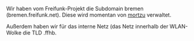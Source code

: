 Wir haben vom Freifunk-Projekt die Subdomain bremen (bremen.freifunk.net). Diese wird momentan von [mortzu](mailto:me@mortzu.de) verwaltet.

Außerdem haben wir für das interne Netz (das Netz innerhalb der WLAN-Wolke die TLD .ffhb.